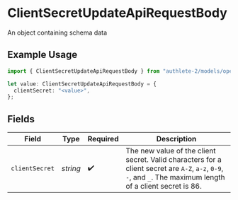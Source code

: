 # ClientSecretUpdateApiRequestBody

An object containing schema data

## Example Usage

```typescript
import { ClientSecretUpdateApiRequestBody } from "authlete-2/models/operations";

let value: ClientSecretUpdateApiRequestBody = {
  clientSecret: "<value>",
};
```

## Fields

| Field                                                                                                                                                         | Type                                                                                                                                                          | Required                                                                                                                                                      | Description                                                                                                                                                   |
| ------------------------------------------------------------------------------------------------------------------------------------------------------------- | ------------------------------------------------------------------------------------------------------------------------------------------------------------- | ------------------------------------------------------------------------------------------------------------------------------------------------------------- | ------------------------------------------------------------------------------------------------------------------------------------------------------------- |
| `clientSecret`                                                                                                                                                | *string*                                                                                                                                                      | :heavy_check_mark:                                                                                                                                            | The new value of the client secret. Valid characters for a client secret are `A-Z`, `a-z`, `0-9`,<br/>`-`, and `_`. The maximum length of a client secret is 86.<br/> |
